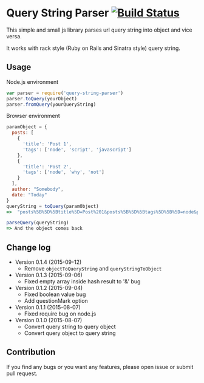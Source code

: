 # Query String Parser [![Build Status](https://travis-ci.org/zhangkaiyufromdongbei/query-parser.png?branch=master)](https://travis-ci.org/cheunghy/query-parser)

This simple and small js library parses url query string into object and vice versa.

It works with rack style (Ruby on Rails and Sinatra style) query string.

## Usage

Node.js environment
``` javascript
var parser = require('query-string-parser')
parser.toQuery(yourObject)
parser.fromQuery(yourQueryString)
```

Browser environment
``` javascript
paramObject = {
  posts: [
    {
      'title': 'Post 1',
      'tags': ['node', 'script', 'javascript']
    },
    {
      'title': 'Post 2',
      'tags': ['node', 'why', 'not']
    }
  ],
  author: "Somebody",
  date: "Today"
}
queryString = toQuery(paramObject)
=>  "posts%5B%5D%5Btitle%5D=Post%201&posts%5B%5D%5Btags%5D%5B%5D=node&posts%5B%5D%5Btags%5D%5B%5D=script&posts%5B%5D%5Btags%5D%5B%5D=javascript&posts%5B%5D%5Btitle%5D=Post%202&posts%5B%5D%5Btags%5D%5B%5D=node&posts%5B%5D%5Btags%5D%5B%5D=why&posts%5B%5D%5Btags%5D%5B%5D=not&author=Somebody&date=Today"

parseQuery(queryString)
=> And the object comes back
```

## Change log

- Version 0.1.4 (2015-09-12)
  - Remove `objectToQueryString` and `queryStringToObject`
- Version 0.1.3 (2015-09-06)
  - Fixed empty array inside hash result to '&' bug
- Version 0.1.2 (2015-09-04)
  - Fixed boolean value bug
  - Add questionMark option
- Version 0.1.1 (2015-08-07)
  - Fixed require bug on node.js
- Version 0.1.0 (2015-08-07)
  - Convert query string to query object
  - Convert query object to query string

## Contribution

If you find any bugs or you want any features, please open issue or submit pull request.
